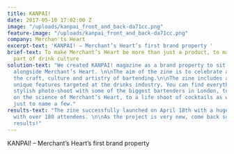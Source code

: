 ```yaml
---
title: KANPAI!
date: 2017-05-10 17:02:00 Z
image: "/uploads/kanpai_front_and_back-da71cc.png"
feature-image: "/uploads/kanpai_front_and_back-da71cc.png"
company: Merchan'ts Heart
excerpt-text: 'KANPAI! – Merchant’s Heart’s first brand property '
brief-text: To make Merchant’s Heart be more than just a product, to make it an essential
  part of drink culture
solution-text: "We created KANPAI! magazine as a brand property to sit independently
  alongside Merchant’s Heart. \n\nThe aim of the zine is to celebrate and inspire
  the craft, culture and artistry of bartending.\n\nThe zine includes a series of
  unique features targeted at the drinks industry. You can find everything from a
  stylish photo-shoot with some of the biggest bartenders in London, to a comic strip
  on the science of Merchant’s Heart, to a life shoot of cocktails as works of art,
  just to name a few."
results-text: "The zine successfully launched on April 18th with a huge party in Soho
  with over 180 attendees. \n\nAs the project is very new, come back soon for more
  results!"
---
```


KANPAI! – Merchant’s Heart’s first brand property 